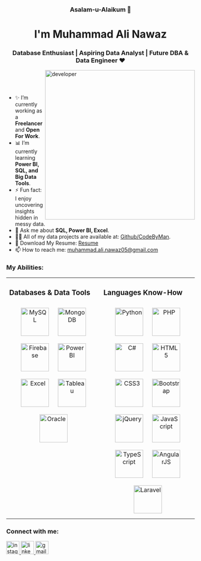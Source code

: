 <!-- Intro Start -->
<div align="center">
<h3><strong>Asalam-u-Alaikum 🤝</strong></h3>
<!-- <img src="header.png" alt="header"> -->
 <h1>I'm Muhammad Ali Nawaz</h1>
<h3>Database Enthusiast | Aspiring Data Analyst | Future DBA & Data Engineer ❤️</h3>
</div>
<img align="right" alt="developer" width="400" src="https://i.pinimg.com/originals/77/29/f4/7729f4ebf5dd3d6754dee0ed5837ef77.gif">
<br>
<br>
<br>
<ul>
    <li>✨ I’m currently working as a <strong>Freelancer</strong> and <strong>Open For Work</strong>.</li>
    <li>📊 I’m currently learning <strong>Power BI, SQL, and Big Data Tools</strong>.</li>
    <li>⚡ Fun fact: I enjoy uncovering insights hidden in messy data.</li>
    <li>💬 Ask me about <strong>SQL, Power BI, Excel</strong>.</li>
    <li>👨‍💻 All of my data projects are available at: <a href="https://github.com/CodeByMan?tab=repositories">Github/CodeByMan</a>.</li>
    <li>🌈 Download My Resume: <a href="https://www.canva.com/design/DAGr01UZ2Cg/o0ES9XkfsvuWzKi-lFQ07A/edit?utm_content=DAGr01UZ2Cg&utm_campaign=designshare&utm_medium=link2&utm_source=sharebutton">Resume</a></li>
    <li>📫 How to reach me: <a href="mailto:muhammad.ali.nawaz05@gmail.com">muhammad.ali.nawaz05@gmail.com</a></li>
</ul>
<!-- Intro End -->

<!-- Skills Section-->

<h3 align="left">My Abilities:</h3>

<!-- Skills Table Start -->
<table>
  <tr>

<!-- Databases & Tools Start -->
<td valign="top" width="50%">
<h3 align="left">Databases & Data Tools</h3>
<div align="center">  
<a href="https://www.mysql.com/" target="_blank"><img style="margin: 10px" src="https://profilinator.rishav.dev/skills-assets/mysql-original-wordmark.svg" alt="MySQL" height="75" /></a>   
<a href="https://www.mongodb.com/" target="_blank"><img style="margin: 10px" src="https://profilinator.rishav.dev/skills-assets/mongodb-original-wordmark.svg" alt="MongoDB" height="75" /></a>  
<a href="https://firebase.google.com/" target="_blank"><img style="margin: 10px" src="https://profilinator.rishav.dev/skills-assets/firebase.png" alt="Firebase" height="75" /></a>  
<a href="https://powerbi.microsoft.com/" target="_blank"><img style="margin: 10px" src="https://cdn.worldvectorlogo.com/logos/power-bi-1.svg" alt="Power BI" height="75" /></a>  
<a href="https://www.microsoft.com/en-us/microsoft-365/excel" target="_blank"><img style="margin: 10px" src="https://img.icons8.com/color/480/microsoft-excel-2019.png" alt="Excel" height="75" /></a>  
<a href="https://www.tableau.com/" target="_blank"><img style="margin: 10px" src="https://cdn.worldvectorlogo.com/logos/tableau-software.svg" alt="Tableau" height="75" /></a>
<a href="https://www.oracle.com/database/" target="_blank"><img style="margin: 10px" src="https://cdn.worldvectorlogo.com/logos/oracle-6.svg" alt="Oracle" height="75" /></a> 
</div>
</td>
<!-- Databases & Tools End -->

<!-- Programming Languages Start -->
<td valign="top" width="50%">
<h3 align="left">Languages Know-How</h3>
<div align="center">  
<a href="https://www.python.org/" target="_blank"><img style="margin: 10px" src="https://profilinator.rishav.dev/skills-assets/python-original.svg" alt="Python" height="75" /></a>  
<a href="https://www.php.net/" target="_blank"><img style="margin: 10px" src="https://profilinator.rishav.dev/skills-assets/php-original.svg" alt="PHP" height="75" /></a>  
<a href="https://learn.microsoft.com/en-us/dotnet/csharp/" target="_blank"><img style="margin: 10px" src="https://profilinator.rishav.dev/skills-assets/csharp-original.svg" alt="C#" height="75" /></a>  
<a href="https://en.wikipedia.org/wiki/HTML5" target="_blank"><img style="margin: 10px" src="https://profilinator.rishav.dev/skills-assets/html5-original-wordmark.svg" alt="HTML5" height="75" /></a>  
<a href="https://www.w3schools.com/css/" target="_blank"><img style="margin: 10px" src="https://profilinator.rishav.dev/skills-assets/css3-original-wordmark.svg" alt="CSS3" height="75" /></a>  
<a href="https://getbootstrap.com/" target="_blank"><img style="margin: 10px" src="https://profilinator.rishav.dev/skills-assets/bootstrap-plain.svg" alt="Bootstrap" height="75" /></a>  
<a href="https://jquery.com/" target="_blank"><img style="margin: 10px" src="https://profilinator.rishav.dev/skills-assets/jquery.png" alt="jQuery" height="75" /></a>  
<a href="https://www.javascript.com/" target="_blank"><img style="margin: 10px" src="https://profilinator.rishav.dev/skills-assets/javascript-original.svg" alt="JavaScript" height="75" /></a>  
<a href="https://www.typescriptlang.org/" target="_blank"><img style="margin: 10px" src="https://profilinator.rishav.dev/skills-assets/typescript-original.svg" alt="TypeScript" height="75" /></a>  
<a href="https://angularjs.org/" target="_blank"><img style="margin: 10px" src="https://profilinator.rishav.dev/skills-assets/angularjs-original.svg" alt="AngularJS" height="75" /></a>  
<a href="https://laravel.com/" target="_blank"><img style="margin: 10px" src="https://profilinator.rishav.dev/skills-assets/laravel-plain-wordmark.svg" alt="Laravel" height="75" /></a>  
</div>
</td>
<!-- Coding Skills End -->

</tr>
</table>
<!-- Skills Table End -->

<!-- Contact info Start -->
<h3 align="left">Connect with me:</h3>
  <div align="left">
    <a href="https://www.instagram.com/muhammad.ali.nawaz05/" target="_blank">
      <img src="https://img.shields.io/static/v1?message=Instagram&logo=instagram&label=&color=E4405F&logoColor=white&labelColor=&style=for-the-badge" height="35" alt="instagram logo"  />
    </a>
    <a href="https://www.linkedin.com/in/muhammad-ali-nawaz-362627338/" target="_blank">
      <img src="https://img.shields.io/static/v1?message=LinkedIn&logo=linkedin&label=&color=0077B5&logoColor=white&labelColor=&style=for-the-badge" height="35" alt="linkedin logo"  />
    </a>
    <a href="mailto:muhammad.ali.nawaz05@gmail.com" target="_blank">
     <img src="https://img.shields.io/static/v1?message=Gmail&logo=gmail&label=&color=FFCD02&logoColor=white&labelColor=&style=for-the-badge" height="35" alt="gmail logo" />
   </a>
  </div>
<!-- Contact info End -->
